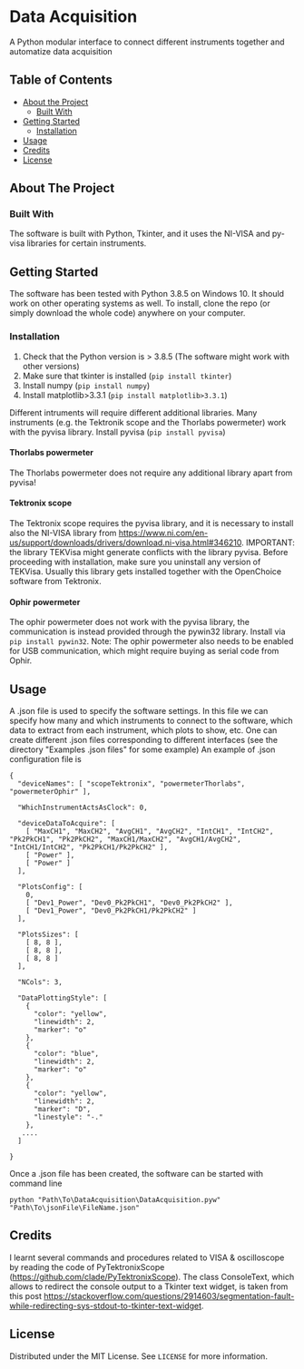 # Data Acquisition
A Python modular interface to connect different instruments together and automatize data acquisition


<!-- TABLE OF CONTENTS -->
## Table of Contents

* [About the Project](#about-the-project)
  * [Built With](#built-with)
* [Getting Started](#getting-started)
  * [Installation](#installation)
* [Usage](#usage)
* [Credits](#credits)
* [License](#license)


<!-- ABOUT THE PROJECT -->
## About The Project




### Built With
The software is built with Python, Tkinter, and it uses the NI-VISA and py-visa libraries for certain instruments. 

<!-- GETTING STARTED -->
## Getting Started

The software has been tested with Python 3.8.5 on Windows 10. It should work on other operating systems as well. To install, clone the repo (or simply download the whole code) anywhere on your computer.



### Installation

1. Check that the Python version is > 3.8.5 (The software might work with other versions)
2. Make sure that tkinter is installed (```pip install tkinter```)
3. Install numpy (```pip install numpy```)
4. Install matplotlib>3.3.1 (```pip install matplotlib>3.3.1```)

Different intruments will require different additional libraries. Many instruments (e.g. the Tektronik scope and the Thorlabs powermeter) work with the pyvisa library. Install pyvisa (```pip install pyvisa```)

#### Thorlabs powermeter
The Thorlabs powermeter does not require any additional library apart from pyvisa!

#### Tektronix scope
The Tektronix scope requires the pyvisa library, and it is necessary to install also the NI-VISA library from https://www.ni.com/en-us/support/downloads/drivers/download.ni-visa.html#346210. 
IMPORTANT: the library TEKVisa might generate conflicts with the library pyvisa. Before proceeding with installation, make sure you uninstall any version of TEKVisa. Usually this library gets installed together with the OpenChoice software from Tektronix.

#### Ophir powermeter
The ophir powermeter does not work with the pyvisa library, the communication is instead provided through the pywin32 library.
Install via ``` pip install pywin32 ```.
Note: The ophir powermeter also needs to be enabled for USB communication, which might require buying as serial code from Ophir.


<!-- USAGE EXAMPLES -->
## Usage
A .json file is used to specify the software settings. In this file we can specify how many and which instruments to connect to the software, which data to extract from each instrument, which plots to show, etc. One can create different .json files corresponding to different interfaces (see the directory "Examples .json files" for some example)
An example of .json configuration file is
```
{
  "deviceNames": [ "scopeTektronix", "powermeterThorlabs", "powermeterOphir" ],

  "WhichInstrumentActsAsClock": 0,

  "deviceDataToAcquire": [
    [ "MaxCH1", "MaxCH2", "AvgCH1", "AvgCH2", "IntCH1", "IntCH2", "Pk2PkCH1", "Pk2PkCH2", "MaxCH1/MaxCH2", "AvgCH1/AvgCH2", "IntCH1/IntCH2", "Pk2PkCH1/Pk2PkCH2" ],
    [ "Power" ],
    [ "Power" ]
  ],

  "PlotsConfig": [
    0,
    [ "Dev1_Power", "Dev0_Pk2PkCH1", "Dev0_Pk2PkCH2" ],
    [ "Dev1_Power", "Dev0_Pk2PkCH1/Pk2PkCH2" ]
  ],

  "PlotsSizes": [
    [ 8, 8 ],
    [ 8, 8 ],
    [ 8, 8 ]
  ],

  "NCols": 3,

  "DataPlottingStyle": [
    {
      "color": "yellow",
      "linewidth": 2,
      "marker": "o"
    },
    {
      "color": "blue",
      "linewidth": 2,
      "marker": "o"
    },
    {
      "color": "yellow",
      "linewidth": 2,
      "marker": "D",
      "linestyle": "-."
    },
   ....
  ]

}
```
Once a .json file has been created, the software can be started with command line
```
python "Path\To\DataAcquisition\DataAcquisition.pyw" "Path\To\jsonFile\FileName.json"
```
## Credits
I learnt several commands and procedures related to VISA & oscilloscope by reading the code of PyTektronixScope (https://github.com/clade/PyTektronixScope). The class ConsoleText, which allows to redirect the console output to a Tkinter text widget, is taken from this post https://stackoverflow.com/questions/2914603/segmentation-fault-while-redirecting-sys-stdout-to-tkinter-text-widget.

<!-- LICENSE -->
## License

Distributed under the MIT License. See `LICENSE` for more information.


